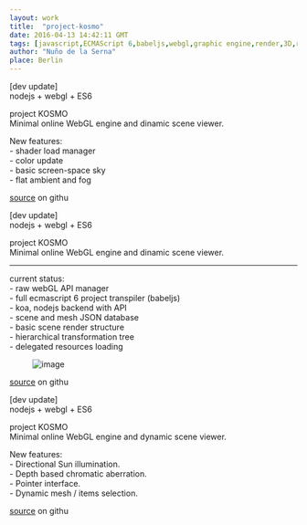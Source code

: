 ```yaml
---
layout: work
title:  "project-kosmo"
date: 2016-04-13 14:42:11 GMT
tags: [javascript,ECMAScript 6,babeljs,webgl,graphic engine,render,3D,real time,html5,low poly,shaders,glsl,computer graphics]
author: "Nuño de la Serna"
place: Berlin
---
```


<p>[dev update]<br/>nodejs + webgl + ES6</p><p>project KOSMO<br/>Minimal online WebGL engine and dinamic scene viewer.<br/></p><p>New features:<br/>- shader load manager<br/>- color update<br/>- basic screen-space sky<br/>- flat ambient and fog</p><p><a href="https://github.com/action-script/kosmo">source</a> on githu<br/></p>
<p>[dev update]<br/>nodejs + webgl + ES6</p><p>project KOSMO<br/>Minimal online WebGL engine and dinamic scene viewer.<br/></p><hr><p>current status:<br/>- raw webGL API manager<br/>- full ecmascript 6 project transpiler (babeljs)<br/>- koa, nodejs backend with API<br/>- scene and mesh JSON database<br/>- basic scene render structure<br/>- hierarchical transformation tree<br/>- delegated resources loading<br/></p><figure data-orig-width="684" data-orig-height="518" class="tmblr-full"><img src="https://66.media.tumblr.com/1d1d4e9698689e312a2f589692aa7f66/tumblr_inline_o4m67tlzef1tlm6qb_540.jpg" alt="image" data-orig-width="684" data-orig-height="518"/></figure><p><a href="https://github.com/action-script/kosmo">source</a> on githu<br/></p>


<p>[dev update]<br/>nodejs + webgl + ES6</p><p>project KOSMO<br/>Minimal online WebGL engine and dynamic scene viewer.<br/></p><p>New features:<br/>- Directional Sun illumination.<br/>- Depth based chromatic aberration.<br/>- Pointer interface.<br/>- Dynamic mesh / items selection.</p><p><a href="http://t.umblr.com/redirect?z=https%3A%2F%2Fgithub.com%2Faction-script%2Fkosmo&amp;t=OTRiNzg1M2Y4M2U0NGQ2NDM3ODA0YWVmNDE5NjExNGNjYTgxZGY4Nix1N2I5cld1MA%3D%3D">source</a> on githu</p>

